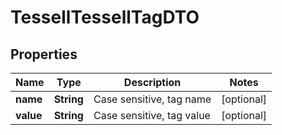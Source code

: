 

# TessellTessellTagDTO


## Properties

Name | Type | Description | Notes
------------ | ------------- | ------------- | -------------
**name** | **String** | Case sensitive, tag name |  [optional]
**value** | **String** | Case sensitive, tag value |  [optional]



